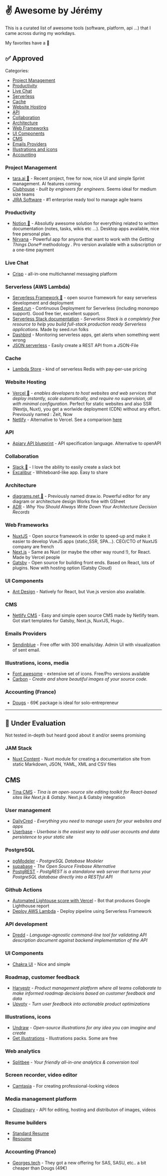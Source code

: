 # ✌️ Awesome by Jérémy

This is a curated list of awesome tools (software, platform, api ...) that I came across during my workdays.

 My favorites have a 🌟

## ✅ Approved

Categories:
- [Project Management](#project-management)
- [Productivity](#productivity)
- [Live Chat](#live-chat)
- [Serverless](#serverless)
- [Cache](#cache)
- [Website Hosting](#website-hosting)
- [API](#api)
- [Collaboration](#collaboration)
- [Architecture](#architecture)
- [Web Frameworks](#web-frameworks)
- [UI Components](#ui-components)
- [CMS](#cms)
- [Emails Providers](#emails-provider)
- [Illustrations and icons](#illustrations-icons-media)
- [Accounting](#accounting)


### Project Management
- [tara.ai 🌟](http://tara.ai/) - Recent project, free for now, nice UI and simple Sprint management. AI features coming
- [Clubhouse](https://clubhouse.io/) - _built by engineers for engineers_. Seems ideal for medium size teams
- [JIRA Software](https://www.atlassian.com/software/jira) - #1 enterprise ready tool to manage agile teams

### Productivity
- [Notion 🌟](https://notion.so) - Absolutly awesome solution for everything related to written documentation (notes, tasks, wikis etc ...). Desktop apps available, nice free personal plan.
- [Nirvana](https://www.nirvanahq.com/) - Powerful app for anyone that want to work with the _Getting Things Done®_ methodology . Pro version available with a subscription or a one-time payment

### Live Chat
- [Crisp](https://crisp.chat/) -  all-in-one multichannel messaging platform

### Serverless (AWS Lambda)
- [Serverless Framework 🌟](https://www.serverless.com/) - open source framework for easy serverless development and deployment
- [Seed.run](https://seed.run/) - Continuous Deployment for Serverless (including monorepo support). Good free tier, excellent support.
- [Serverless Stack documentation](https://serverless-stack.com/) - _Serverless Stack is a completely free resource to help you build full-stack production ready Serverless applications._ Made by seed.run folks
- [Dashbird](https://dashbird.io/) - Monitoring serverless apps, get alerts when something went wrong
- [JSON serverless](https://github.com/pharindoko/json-serverless) - Easily create a REST API from a JSON-File

### Cache
- [Lambda Store](https://lambda.store/) - kind of serverless Redis with pay-per-use pricing

### Website Hosting
- [Vercel 🌟](https://vercel.com) - _enables developers to host websites and web services that deploy instantly, scale automatically, and require no supervision, all with minimal configuration_. Perfect for static websites and also SSR (Nextjs, Nuxt), you get a worlwide deployment (CDN) without any effort. Previously named : Zeit, Now
- [Netlify](https://www.netlify.com/) - Alternative to Vercel. See a comparison [here](https://dev.to/maxniederman/netlify-vs-vercel-a-comparison-5643)

### API
- [Apiary API blueprint](https://github.com/apiaryio/api-blueprint) - API specification language. Alternative to openAPI

### Collaboration
- [Slack 🌟](https://slack.com/) - I love the ability to easily create a slack bot
- [Excalibur](https://excalidraw.com/) - Whiteboard-like app. Easy to share 

### Architecture 
- [diagrams.net 🌟](https://www.diagrams.net/) - Previously named draw.io. Powerful editor for any diagram or architecture design Works fine with GSheet
- [ADR](https://medium.com/better-programming/why-you-should-always-write-down-your-architecture-decision-records-3e654d9782e2) - _Why You Should Always Write Down Your Architecture Decision Records_

### Web Frameworks
- [NuxtJS](https://nuxtjs.org/) - Open source framework in order to speed-up and make it easier to develop VueJS apps (static,SSR, SPA...). CEO/CTO of NuxtJS company are french
- [Next.js](https://nextjs.org/) - Same as Nuxt (or maybe the other way round !), for React. Made by Vercel people
- [Gatsby](https://www.gatsbyjs.com/) - Open source for building front ends. Based on React, lots of plugins. Now with hosting option (Gatsby Cloud)

### UI Components
- [Ant Design](https://ant.design/components/overview) - Natively for React, but Vue.js version also available.

### CMS
- [Netlify CMS](https://www.netlifycms.org/) - Easy and simple open source CMS made by Netlify team. Got start templates for Gatsby, Next.js, NuxtJS, Hugo..

### Emails Providers
- [Sendinblue](https://sendinblue.com/) - Free offer with 300 emails/day. Admin UI with visualization of sent email.


### Illustrations, icons, media
- [Font awesome](https://fontawesome.com/icons?d=gallery) - extensive set of icons. Free/Pro versions available
- [Carbon](https://carbon.now.sh/) - _Create and share beautiful images of your source code._

### Accounting (France)
- [Dougs](https://www.dougs.fr) - 69€ package is ideal for solo-entrepreneur

<hr>



## 🔄 Under Evaluation

Not tested in-depth but heard good about it and/or seems promising

### JAM Stack
- [Nuxt Content](https://content.nuxtjs.org/) - Nuxt module for creating a documentation site from static Markdown, JSON, YAML, XML and CSV files

## CMS
- [Tina CMS](https://tina.io/) - _Tina is an open-source site editing toolkit for React-based sites like Next.js & Gatsby_. Next.js & Gatsby integration

### User management
- [DailyCred](https://www.dailycred.com/) - _Everything you need to manage users for your websites and apps_
- [Userbase](https://userbase.com/) - _Userbase is the easiest way to add user accounts and data persistence to your static site_

### PostgreSQL
- [pgModeler](https://pgmodeler.io/) - _PostgreSQL Database Modeler_
- [supabase](https://supabase.io/) - _The Open Source Firebase Alternative_
- [PostgREST](https://postgrest.org) - _PostgREST is a standalone web server that turns your PostgreSQL database directly into a RESTful API_

### Github Actions
- [Automated Lightouse score with Vercel](https://dev.to/oskarahl/automated-lighthouse-score-on-your-pr-with-vercel-and-github-actions-2ng2) - Bot that produces Google Lighthouse report
- [Deploy AWS Lambda](https://github.com/AsifShaafi/aws_lambda_github_pipeline/blob/master/.github/workflows/aws_lambda_deploy.yaml) - Deploy pipeline using Serverless Framework

### API development
- [Dredd](https://github.com/apiaryio/dredd) - _Language-agnostic command-line tool for validating API description document against backend implementation of the API_

### UI Components
- [Chakra UI](https://chakra-ui.com/) - Nice and simple

### Roadmap, customer feedback
- [Harvestr](https://www.harvestr.io/) - _Product management platform where all teams collaborate to make informed roadmap decisions based on customer feedback and data_
- [Upvoty](https://www.upvoty.com/) - _Turn user feedback into actionable product optimizations_

### Illustrations, icons
- [Undraw](https://undraw.co/) - _Open-source illustrations for any idea you can imagine and create_
- [Get illustrations](https://www.getillustrations.com/illustration-packs) - Illustrations packs. Some are free

### Web analytics
- [Splitbee](https://splitbee.io/) - _Your friendly all-in-one analytics & conversion tool_

### Screen recorder, video editor
- [Camtasia](https://www.techsmith.com/video-editor.html) - For creating professional-looking videos

### Media management platform
- [Cloudinary](https://cloudinary.com) - API for editing, hosting and distributon of images, videos 

### Resume builders
- [Standard Resume](https://standardresume.co/)
- [Resoume](https://resoume.com/)

### Accounting (France)
- [Georges.tech](https://www.georges.tech/) - They got a new offering for SAS, SASU, etc.. a bit cheaper than Dougs (49€)